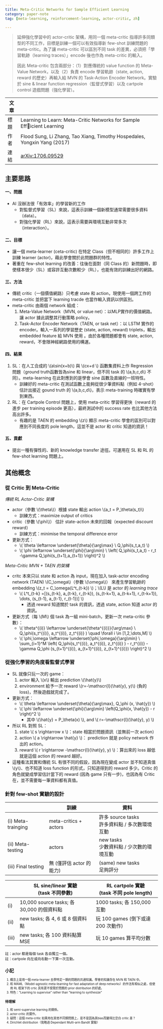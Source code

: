 ```yaml
---
title: Meta-Critic Networks for Sample Efficient Learning
category: paper-note
tag: [meta-learning, reinforcement-learning, actor-critic, zh]

---
```



> 延伸強化學習中的 actor-critic 架構，用同一個 meta-critic 指導許多同類型的不同工作，目標是訓練一個可以有效指導新 few-shot 訓練問題的 meta-critic。為了讓 meta-critic 可以區別不同 task 的差異，必須把「學習軌跡（learning traces）」encode 後也作為 meta-critic 的輸入。
> 
> 因此 Meta-critic 包含兩部分：（1）對應傳統的 value function 的 Meta-Value Network，以及（2）負責 encode 學習軌跡（state, action, reward 的歷史）再輸入給 MVN 的 Task-Action Encoder Network。實驗於 sine & linear function regression（監督式學習）以及 cartpole control 遊戲問題（強化學習）。


| 文章 |     |
|-----|-----|
| 標題 | Learning to Learn: Meta-Critic Networks for Sample Efficient Learning |  
| 作者 | Flood Sung, Li Zhang, Tao Xiang, Timothy Hospedales, Yongxin Yang (2017) |
| 連結 | [arXiv:1706.09529](https://arxiv.org/abs/1706.09529) |

## 主要思路

#### 一、問題

* AI 沒辦法很「有效率」的學習新的工作
    * 對監督式學習（SL）來說，這表示訓練一個新模型通常需要很多資料（data）。
    * 對強化學習（RL）來說，這表示需要與環境互動非常多次（interaction）。

#### 二、目標

* 讓一個 meta-learner (ceta-critic) 在特定 Class（但不相同的）許多工作上訓練 learner (actor)，藉此學會關於此問題群的特性。
* 著重在 few-shot learning 的改善：往後在面對（同 Class 的）新問題時，即使樣本很少（SL）或容許互動次數較少（RL），也能有效的訓練出好的網路。

#### 三、方法

* 傳統 critic（一個價值網路）只考慮 state 和 action，現使用一個跨工作的 meta-critic 並把當下 learning tracde 也當作輸入資訊以供區別。
* meta-critic 由兩個 network 組成：
    1. Meta-Value Network（MVN, or value net）：以MLP實作的價值網路。讓 actor 據此調整其行動策略 policy。
    2. Task-Actor Encoder Network（TAEN, or task net）：以 LSTM 實作的 encoder。輸入一系列的學習歷史 (state, action, reward) triplets，輸出 embedded feature 給 MVN 使用 。由於各種問題都會有 state, action, reward，不會限神經網路使用的構運。
   
#### 四、結果

1. SL：在人工合成的 \\(a\sin(x+b)\\) 與 \\(cx+d \\) 函數集資料上作 Regression 問題（ground truth函數皆為sine 和 linear，但不同 task 的 \\(a,b,c,d\\) 不同）。meta-learning 在此對應到的是學會 sine 函數及直線的一班特性。 
    * 訓練好的 meta-critic 在測試函數上能夠從很少筆資料點（例如 4-shot）估計出接近 gound truth 的 \\(a,b,c,d\\)，表示 meta-training 時確實有學到東西。 
2. RL：在 Cartpole Control 問題上，使用 meta-critic 學習得更快（reward 的進步 per training episode 更高），最終測試中的 success rate 也比其他方法高出許多。
    * 有趣的是 TAEN 的 embedding \\(z\\) 顯示 meta-critic 學會的區別可以對應到不同長度的 pole length，這並不是 actor 和 critic 知道的資訊！
 
#### 五、貢獻
* 提出一種有彈性的、新的 knowledge transfer 途徑。可運用在 SL 和 RL 的 few-shot learning 問題上。


## 其他概念

### 從 Critic 到 Meta-Critic 

*傳統 RL Actor-Critic 架構*

* actor（參數 \\(\theta\\)）根據 state 輸出 action \\(a_t = P_\theta(s_t)\\)
    * 訓練方式：maximize output of critics
* critic（參數 \\(\phi\\)） 估計 state-action 未來的回報（expected discount reward）
    * 訓練方式：minimise the temporal difference error
* 更新方式：
    * \\( \theta \leftarrow \underset{\theta}{\arg\max} \ Q_\phi(s_t,a_t) \\)
    * \\( \phi \leftarrow \underset{\phi}{\arg\min} \ \left( Q_\phi(s_t,a_t) - r_t  -\gamma Q_\phi(s_{t+1},a_{t+1}) \right)^2 \\)
    
*Meta-Critic MVN + TAEN 的架構*

* critc 本來只以 state 和 action 為 input，現在加入 task-actor encoding network (TAEN) \\(C_\omega\\)（參數 \\(\omega\\)） 來產生學習軌跡的 embedding \\(z_t = C_\omega(L^t_{t-k}) \\)；\\(L\\) 是 actor 的 *learning trace*
    * \\( L^t_{t-k} =[(s_{t-k}, a_{t-k}, r_{t-k}), (s_{t-k+1}, a_{t-k+1}, r_{t-k+1}), \dots, (s_{t-1}, a_{t-1}, r_{t-1})] \\)
        * 透過 reward 知道關於 task 的資訊，透過 state, action 知道 actor 的資訊。
* 更新方式（每 \\(M\\) 個 task 為一組 mini-batch，更新一次 meta-critic 參數）：
    * \\( \theta^{(i)} \leftarrow \underset{\theta^{(i)}}{\arg\max} \ Q_\phi(s_t^{(i)}, a_t^{(i)}, z_t^{(i)} ) \quad \forall i \in [1,2,\dots,M] \\)
    * \\( \phi,\omega \leftarrow \underset{\phi,\omega}{\arg\min} \ \sum_{i=1}^M \left( Q_\phi(s_t^{(i)}, a_t^{(i)}, z_t^{(i)} ) - r_t^{(i)}  -\gamma Q_\phi (s_{t+1}^{(i)}, a_{t+1}^{(i)}, z_{t+1}^{(i)}) \right)^2 \\)


### 從強化學習的角度看監督式學習

* SL 就像只玩一次的 game：
    1. actor 輸入 \\(x\\) 輸出 prediction \\(\hat{y}\\)
    2. environment 給予一次 reward \\(r=-\mathscr{l}(\hat{y}, y)\\) (負的 loss)，然後遊戲就完成了。
* 更新方式： 
    * \\( \theta \leftarrow \underset{\theta}{\arg\max}\, Q_\phi (x, \hat{y}) \\)
    * \\( \phi \leftarrow \underset{\phi}{\arg\min} \left(Q_\phi(x, \hat{y}) - r \right)^2 \\)
        * 其中 \\(\hat{y} = P_\theta(x) \\), and \\( r=-\mathscr{l}(\hat{y}, y) \\)
* 所以 RL 對照 SL：
    1. state \\( s \rightarrow x \\)：state 相當於問題資訊（並無前一次 action）
    2. action \\( a \rightarrow \hat{y} \\)： prediction 就是 policy network 作出的 action。
    3. reward \\( r \rightarrow -\mathscr{l}(\hat{y}, y) \\)：算出來的 loss 越低就是這個 action 的 reward 越好。
* 這種看法其實和傳統 SL 有很不同的假設，因為現在變成 actor 並不知道真值 \\(y\\)、也不知道 loss function 的形式，只知道得到的 reward 多少。Critic 的角色就變成學習估計當下的 reward (因為 game 只有一步)，也因為有 Critic 在，並不需要每一筆資料都有真值。

### 針對 few-shot 實驗的設計

|     | 訓練 | 資料 | 
|------|------|----|
| (i) Meta-trainging | meta-critics + actors | 許多 source tasks <br/> 許多資料點 / 多次數環境互動 |
| (ii) Meta-testing | actors | new tasks <br/> 少數資料點 / 少次數的環境互動  | 
| (iii) Final testing | 無 (僅評估 actor 的能力) | (same) new tasks  <br/> 足夠評分 |


|  |  SL sine/linear 實驗<br/>(task 不同參數) | RL cartpole 實驗 <br/> (task 不同 pole length)|
|------|----|----|
| (i)  | 10,000 source tasks; 各 30,000 的個資料點 | 1000 tasks; 各 150,000 互動 | 
| (ii)  | new tasks; 各 4, 6 或 8 個資料點 | 玩 100 games (倒下或達 200 次動作) |
| (iii)  | new tasks; 各 100 資料點算 MSE  | 玩 10 games 算平均分數 |


<small> 
註：actor 都是每個 task 各自獨立一個。<br/>
註：cartpole 向左或向右動一下算一次互動。 
<small/>



## 小記

1. 概念上是用一個 meta-learner 去學特定一類的問題的共通知識。學會的知識存在 MVN 和 TAEN 中。
2. 和 MAML（Model-agnostic meta-learning for fast adaptation of deep networks）的作法有相似之處，但使用 RL 框架下的 crtic 具有更不受限於問題的 prior distribution 的好處。
3. 特色："Learning to supervise" rather than "learning to synthesize" 

### 待理解

1. 和 semi-supervise learning 的關係。
2. actor-critic 的實作。
3. 疑問：這個 meta-critic 如果用在其他不同類問題上，是不是因為其bias而變得比空白 critic 差？
4. Dirichlet distribution（我略過 Dependant Multi-arm Bandit 實驗）